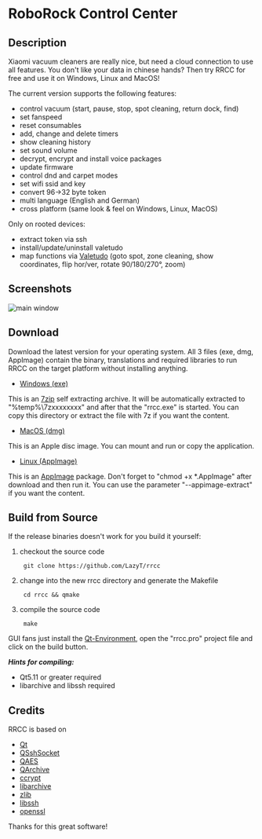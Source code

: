 # **RoboRock Control Center**

## Description

Xiaomi vacuum cleaners are really nice, but need a cloud connection to use all features. You don't like your data in chinese hands? Then try RRCC for free and use it on Windows, Linux and MacOS!

The current version supports the following features:

* control vacuum (start, pause, stop, spot cleaning, return dock, find)
* set fanspeed
* reset consumables
* add, change and delete timers
* show cleaning history
* set sound volume
* decrypt, encrypt and install voice packages
* update firmware
* control dnd and carpet modes
* set wifi ssid and key
* convert 96->32 byte token
* multi language (English and German)
* cross platform (same look & feel on Windows, Linux, MacOS)

Only on rooted devices:

* extract token via ssh
* install/update/uninstall valetudo
* map functions via [Valetudo](https://github.com/hypfer/valetudo) (goto spot, zone cleaning, show coordinates, flip hor/ver, rotate 90/180/270°, zoom)

## Screenshots

![main window](https://raw.github.com/LazyT/rrcc/gh-pages/screenshots/mainwindow.png)

## Download

Download the latest version for your operating system. All 3 files (exe, dmg, AppImage) contain the binary, translations and required libraries to run RRCC on the target platform without installing anything.

* [Windows (exe)](https://github.com/LazyT/rrcc/releases)

This is an [7zip](https://www.7-zip.org) self extracting archive. It will be automatically extracted to "%temp%\7zxxxxxxxx" and after that the "rrcc.exe" is started. You can copy this directory or extract the file with 7z if you want the content.

* [MacOS (dmg)](https://github.com/LazyT/rrcc/releases)

This is an Apple disc image. You can mount and run or copy the application.

* [Linux (AppImage)](https://github.com/LazyT/rrcc/releases)

This is an [AppImage](https://appimage.org) package. Don't forget to "chmod +x *.AppImage" after download and then run it. You can use the parameter "--appimage-extract" if you want the content.

## Build from Source

If the release binaries doesn't work for you build it yourself:

1) checkout the source code

		git clone https://github.com/LazyT/rrcc

2) change into the new rrcc directory and generate the Makefile

		cd rrcc && qmake

3) compile the source code

		make

GUI fans just install the [Qt-Environment](http://www.qt.io/download-open-source), open the "rrcc.pro" project file and click on the build button.

***Hints for compiling:***

 - Qt5.11 or greater required
 - libarchive and libssh required

## Credits

RRCC is based on

* [Qt](http://www.qt.io)
* [QSshSocket](https://github.com/mikemvk/QSshSocket)
* [QAES](https://github.com/bricke/Qt-AES)
* [QArchive](https://github.com/antony-jr/QArchive)
* [ccrypt](http://ccrypt.sourceforge.net)
* [libarchive](https://www.libarchive.org)
* [zlib](https://zlib.net)
* [libssh](https://www.libssh.org)
* [openssl](https://www.openssl.org)

Thanks for this great software!
